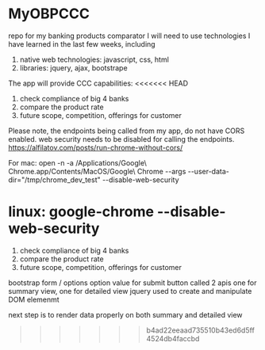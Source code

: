# MyOBPCCC

repo for my banking products comparator
I will need to use technologies I have learned in the last few weeks, including

1. native web technologies: javascript, css, html
2. libraries: jquery, ajax, bootstrape

The app will provide CCC capabilities:
<<<<<<< HEAD

1. check compliance of big 4 banks
2. compare the product rate
3. future scope, competition, offerings for customer

Please note, the endpoints being called from my app, do not have CORS enabled.
web security needs to be disabled for calling the endpoints.
https://alfilatov.com/posts/run-chrome-without-cors/

For mac:
open -n -a /Applications/Google\ Chrome.app/Contents/MacOS/Google\ Chrome --args --user-data-dir="/tmp/chrome_dev_test" --disable-web-security

linux:
google-chrome --disable-web-security
=======
1) check compliance of big 4 banks
2) compare the product rate
3) future scope, competition, offerings for customer 

bootstrap form / options 
option value for submit button
called 2 apis one for summary view, one for detailed view
jquery used to create and manipulate DOM elemenmt

next step is to render data properly on both summary and detailed view

>>>>>>> b4ad22eeaad735510b43ed6d5ff4524db4faccbd
